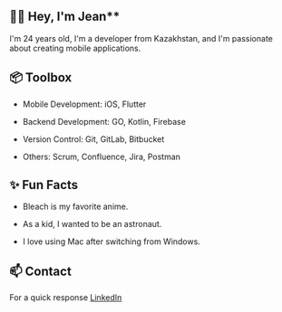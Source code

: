 
## 👋🏽 Hey, I'm Jean**
I'm 24 years old, I'm a developer from Kazakhstan, and I'm passionate about creating mobile applications.

## 📦 Toolbox
- Mobile Development: iOS, Flutter
  
- Backend Development: GO, Kotlin, Firebase
  
- Version Control: Git, GitLab, Bitbucket
  
- Others: Scrum, Confluence, Jira, Postman
  

## ✨ Fun Facts
- Bleach is my favorite anime.

- As a kid, I wanted to be an astronaut.
  
- I love using Mac after switching from Windows.
  

## 📫 Contact
For a quick response [LinkedIn](https://www.linkedin.com/in/zhanabil-abay-091784305/)
